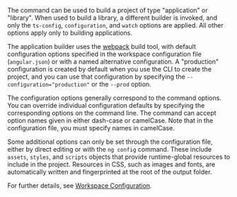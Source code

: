 The command can be used to build a project of type "application" or "library".
When used to build a library, a different builder is invoked, and only the `ts-config`, `configuration`, and `watch` options are applied.
All other options apply only to building applications.

The application builder uses the [webpack](https://webpack.js.org/) build tool, with default configuration options specified in the workspace configuration file (`angular.json`) or with a named alternative configuration.
A "production" configuration is created by default when you use the CLI to create the project, and you can use that configuration by specifying the `--configuration="production"` or the `--prod` option.

The configuration options generally correspond to the command options.
You can override individual configuration defaults by specifying the corresponding options on the command line.
The command can accept option names given in either dash-case or camelCase.
Note that in the configuration file, you must specify names in camelCase.

Some additional options can only be set through the configuration file,
either by direct editing or with the `ng config` command.
These include `assets`, `styles`, and `scripts` objects that provide runtime-global resources to include in the project.
Resources in CSS, such as images and fonts, are automatically written and fingerprinted at the root of the output folder.

For further details, see [Workspace Configuration](guide/workspace-config).

